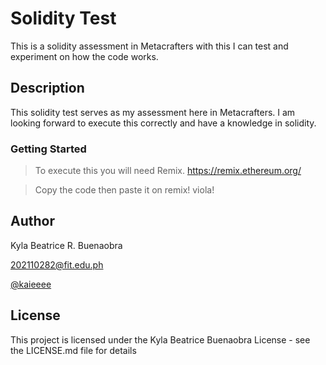 # Solidity Test
This is a solidity assessment in Metacrafters with this I can test and experiment on how the code works.

## Description
This solidity test serves as my assessment here in Metacrafters. I am looking forward to execute this correctly and have a knowledge in solidity.

### Getting Started
>To execute this you will need Remix. https://remix.ethereum.org/

>Copy the code then paste it on remix! viola!

## Author
Kyla Beatrice R. Buenaobra

202110282@fit.edu.ph

[@kaieeee](https://www.facebook.com/KylaBeatriceeee)

## License
This project is licensed under the Kyla Beatrice Buenaobra License - see the LICENSE.md file for details
